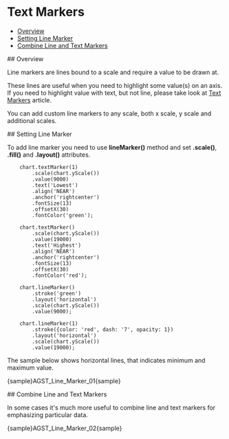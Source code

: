 # Text Markers

              
* [Overview](#overview)
* [Setting Line Marker](#setting)
* [Combine Line and Text Markers](#combine)

<a name="overview"/>
## Overview

Line markers are lines bound to a scale and require a value to be drawn at.

These lines are useful when you need to highlight some value(s) on an axis. If you need to highlight value with text, but not line, please take look at [Text Markers](Text_Markers) article.

You can add custom line markers to any scale, both x scale, y scale and additional scales.

<a name="setting"/>
## Setting Line Marker

To add line marker you need to use **lineMarker()** method and set **.scale()**, **.fill()** and **.layout()** attributes.

```
    chart.textMarker(1)
        .scale(chart.yScale())
        .value(9000)
        .text('Lowest')
        .align('NEAR')
        .anchor('rightcenter')
        .fontSize(13)
        .offsetX(30)
        .fontColor('green');
            
    chart.textMarker()
        .scale(chart.yScale())
        .value(19000)
        .text('Highest')
        .align('NEAR')
        .anchor('rightcenter')
        .fontSize(13)
        .offsetX(30)
        .fontColor('red');

    chart.lineMarker()
        .stroke('green')
        .layout('horizontal')
        .scale(chart.yScale())
        .value(9000);
    
    chart.lineMarker(1)
        .stroke({color: 'red', dash: '7', opacity: 1})
        .layout('horizontal')
        .scale(chart.yScale())
        .value(19000);
```


The sample below shows horizontal lines, that indicates minimum and maximum value.

{sample}AGST\_Line\_Marker\_01{sample}

<a name="combine"/>
## Combine Line and Text Markers

In some cases it's much more useful to combine line and text markers for emphasizing particular data.

{sample}AGST\_Line\_Marker\_02{sample}

